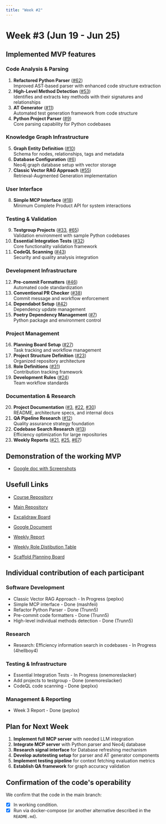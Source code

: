 ```yaml
---
title: "Week #2"
---
```

# Week #3 (Jun 19 - Jun 25)


## Implemented MVP features

### Code Analysis & Parsing
1. **Refactored Python Parser** ([#62](https://github.com/Beer-Bears/scaffold/issues/62))  
   Improved AST-based parser with enhanced code structure extraction
2. **High-Level Method Detection** ([#53](https://github.com/Beer-Bears/scaffold/issues/53))  
   Identifies and extracts key methods with their signatures and relationships
3. **AT Generator** ([#11](https://github.com/Beer-Bears/scaffold/issues/11))  
   Automated test generation framework from code structure
4. **Python Project Parser** ([#9](https://github.com/Beer-Bears/scaffold/issues/9))  
   Core parsing capability for Python codebases

### Knowledge Graph Infrastructure
5. **Graph Entity Definition** ([#10](https://github.com/Beer-Bears/scaffold/issues/10))  
   Schema for nodes, relationships, tags and metadata
6. **Database Configuration** ([#6](https://github.com/Beer-Bears/scaffold/issues/6))  
   Neo4j graph database setup with vector storage
7. **Classic Vector RAG Approach** ([#55](https://github.com/Beer-Bears/scaffold/issues/55))  
   Retrieval-Augmented Generation implementation

### User Interface
8. **Simple MCP Interface** ([#18](https://github.com/Beer-Bears/scaffold/issues/18))  
   Minimum Complete Product API for system interactions

### Testing & Validation
9. **Testgroup Projects** ([#33](https://github.com/Beer-Bears/scaffold/issues/33), [#65](https://github.com/Beer-Bears/scaffold/issues/65))  
   Validation environment with sample Python codebases
10. **Essential Integration Tests** ([#32](https://github.com/Beer-Bears/scaffold/issues/32))  
    Core functionality validation framework
11. **CodeQL Scanning** ([#43](https://github.com/Beer-Bears/scaffold/issues/43))  
    Security and quality analysis integration

### Development Infrastructure
12. **Pre-commit Formatters** ([#46](https://github.com/Beer-Bears/scaffold/issues/46))  
    Automated code standardization
13. **Conventional PR Checker** ([#38](https://github.com/Beer-Bears/scaffold/issues/38))  
    Commit message and workflow enforcement
14. **Dependabot Setup** ([#42](https://github.com/Beer-Bears/scaffold/issues/42))  
    Dependency update management
15. **Poetry Dependency Management** ([#7](https://github.com/Beer-Bears/scaffold/issues/7))  
    Python package and environment control

### Project Management
16. **Planning Board Setup** ([#27](https://github.com/Beer-Bears/scaffold/issues/27))  
    Task tracking and workflow management
17. **Project Structure Definition** ([#23](https://github.com/Beer-Bears/scaffold/issues/23))  
    Organized repository architecture
18. **Role Definitions** ([#31](https://github.com/Beer-Bears/scaffold/issues/31))  
    Contribution tracking framework
19. **Development Rules** ([#24](https://github.com/Beer-Bears/scaffold/issues/24))  
    Team workflow standards

### Documentation & Research
20. **Project Documentation** ([#3](https://github.com/Beer-Bears/scaffold/issues/3), [#22](https://github.com/Beer-Bears/scaffold/issues/22), [#30](https://github.com/Beer-Bears/scaffold/issues/30))  
    README, architecture specs, and internal docs
21. **QA Pipeline Research** ([#12](https://github.com/Beer-Bears/scaffold/issues/12))  
    Quality assurance strategy foundation
22. **Codebase Search Research** ([#13](https://github.com/Beer-Bears/scaffold/issues/13))  
    Efficiency optimization for large repositories
23. **Weekly Reports** ([#21](https://github.com/Beer-Bears/scaffold/issues/21), [#25](https://github.com/Beer-Bears/scaffold/issues/25), [#67](https://github.com/Beer-Bears/scaffold/issues/67))  

## Demonstration of the working MVP

 - [Google doc with Screenshots](https://docs.google.com/document/d/196VQI1ILK83AfmGCaVqqCMW51-Z-YcYbWhjRe5qetiA/edit?usp=sharing)


## Usefull Links

 - [Course Repository](https://github.com/IU-Capstone-Project-2025/scaffold)
 - [Main Repository](https://github.com/Beer-Bears/scaffold)

- [Excalidraw Board](https://excalidraw.com/#json=DNp6vtk7Ps-d8IqUnFX5p,F8fM6s7Bx-8FcoYoUmuDmA)

- [Google Document](https://docs.google.com/document/d/1K4CPKvia2kNnlKm9MNFnxmQRqHM1KS_lJMJzueEnQVE/edit?usp=sharing)

- [Weekly Report](https://github.com/Beer-Bears/beer-bears/tree/master/content/docs/2025/beer-bears)

- [Weekly Role Distibution Table](https://docs.google.com/spreadsheets/d/1uc_GRhpqoXTGrU90zRO2Lp6TWDvCVzt__PE6KlVH9DU/edit?gid=0#gid=0)

- [Scaffold Planning Board](https://github.com/orgs/Beer-Bears/projects/1)


## Individual contribution of each participant

### Software Development
- Classic Vector RAG Approach - In Progress (peplxx)
- Simple MCP interface - Done (mashfeii)
- Refactor Python Parser - Done (Trunn5)
- Pre-commit code formatters - Done (Trunn5)
- High-level individual methods detection - Done (Trunn5)

### Research
- Research: Efficiency information search in codebases - In Progress (4hellboy4)

### Testing & Infrastructure
- Essential Integration Tests - In Progress (onemoreslacker)
- Add projects to testgroup - Done (onemoreslacker)
- CodeQL code scanning - Done (peplxx)

### Management & Reporting
- Week 3 Report - Done (peplxx)

## Plan for Next Week

1. **Implement full MCP server** with needed LLM integration  
2. **Integrate MCP server** with Python parser and Neo4j database  
3. **Research signal interface** for Database refreshing mechanism  
4. **Develop autotesting setup** for parser and AT generator components  
5. **Implement testing pipeline** for context fetching evaluation metrics  
6. **Establish QA framework** for graph accuracy validation  


## Confirmation of the code's operability

We confirm that the code in the main branch:
- [x] In working condition.
- [x] Run via docker-compose (or another alternative described in the `README.md`).